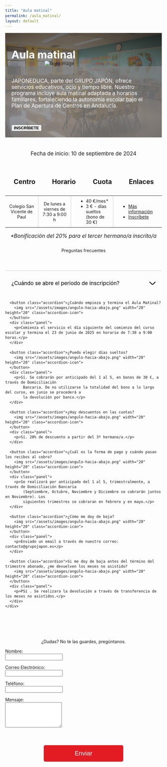 ```yaml
---
title: "Aula matinal"
permalink: /aula_matinal/
layout: default
---
```




<div class="splash-container">
  <!-- Full-width background image -->
  <img src="/assets/images/aulamatinal.png" alt="Full Width Image" class="splash-image">

  <!-- Grey transparent background image -->
  <div class="grey-background"></div>

  <!-- Text title at top right -->
  <div class="top-left">Aula matinal</div>

  <!-- Right image upfront -->
  <img src="/assets/images/niñacomiendo.png" alt="Right Image" class="right-image">

  <!-- Text content at bottom left -->
  <div class="bottom-left">
    <p>JAPONEDUCA, parte del GRUPO JAPÓN, ofrece servicios educativos, ocio y tiempo libre. Nuestro programa incluye aula matinal adaptada a horarios familiares, fortaleciendo la autonomía escolar bajo el Plan de Apertura de Centros en Andalucía.</p>
    <button class="plan-button2" onclick="location.href='https://app.grupojapon.es/index.php/registro'" style="font-weight: 700;">INSCRÍBETE</button>
  </div>
</div>


<style>
  .splash-container {
    position: relative;
    width: 100%;
    max-width: none;
    overflow: hidden;
    margin-bottom: 3em;
    padding: 0;
    padding-top: 3.5em;
    margin-top: 2em;
    display: grid;
    grid-template-columns: repeat(2, 1fr); /* Default: 2 columns */
    grid-template-rows: 142px 1fr; /* Default: 2 rows */
    grid-column-gap: 20px; /* Adjust spacing between columns */
    grid-row-gap: 20px; /* Adjust spacing between rows */
    align-items: end;
  }

  /* Styling for the right image */
  .right-image {
    grid-row: 1 / 3; /* Both rows */
    grid-column: 2 / 3; /* Default: second column */
    width: 370px;
    z-index: 10; /* Ensure above background image */
    margin: 0 auto;
    transform: translateX(calc(-50% + 80px));
  }

  .grey-background {
    background-color: rgba(127, 127, 127, 0.7); /* Semi-transparent grey */
    position: absolute; /* Ensures it stays within the container */
    top: 0;
    left: 0;
    width: 55%; /* Occupy the left half of the splash container */
    height: 100%; /* Full height of the splash container */
    z-index: 5; /* Below the text but above the background image */
    margin-top: 3.5em;
    transform: translateX(-80px);
  }

  .bottom-left {
    z-index: 10;
    max-width: 650px;
    text-align: left;
    margin-left: auto;
    margin-right: 1em;
    color: white;
    padding: 20px;
    align-self: start;
  }

  .top-left {
    grid-row: 1 / 2; /* First row */
    grid-column: 1 / 2; /* Now in the first column */
    font-size: 42px;
    font-weight: 700;
    color: white;
    z-index: 10; /* Ensure above background image */
    text-align: left;
    margin-right: 8.8em;
    margin-left: auto;
    padding-left: 20px;
  }

  /* Breakpoint for smaller screens: 1 column, 3 rows */
  @media (max-width: 967px) {
    .splash-container {
      grid-template-columns: 1fr; /* 1 column */
      grid-template-rows: repeat(3, auto); /* 3 rows */
      grid-row-gap: 0px; /* Adjust row spacing */
      margin-top: 0;
    }

    /* Adjust the right image to fit in the first column (stacked layout) */
    .right-image {
      grid-row: 2 / 3; /* Place the image in the second row */
      grid-column: 1 / 2; /* Place it in the first column */
      width: 250px; /* Make it responsive */
      transform: none;
    }

    /* Adjust the grey background to occupy the last row */
    .grey-background {
      position: static; /* Remove absolute positioning */
      grid-row: 3 / 3; /* Place it in the last row */
      grid-column: 1 / 2; /* Full width of the single column */
      width: 100%; /* Full width of the column */
      height: 100%; /* Adjust height automatically */
      transform: none; /* Remove the horizontal transform */
    }

    .bottom-left {
      z-index: 10;
      text-align: left;
      color: white;
      padding: 20px;
      align-self: start;
      grid-column: 1 / 1;
      grid-row: 3 / 3;
    }

    .top-left {
      grid-row: 1 / 2; /* First row */
      grid-column: 1 / 2; /* Now in the first column */
      font-size: 34px;
      font-weight: 700;
      color: white;
      z-index: 10; /* Ensure above background image */
      text-align: left;
      margin-right: 0;
      margin-left: 0;
      padding-left: 20px;
    }
  }

  .splash-image {
    width: 100%;
    height: 100%;
    position: absolute;
    top: 0;
    left: 0;
    object-fit: cover;
    z-index: -1;
    margin: 0;
  }

  .bottom-left p {
    font-size: 17px;
    margin-bottom: 3em;
  }
</style>


<div style="font-size: 17px;text-align: center;">
  <p>Fecha de inicio: 10 de septiembre de 2024</p>
</div>


<div class="table-container">
  <table>
    <thead>
      <tr>
        <th style="width: 200px;text-align: center;"><h2>Centro</h2></th>
        <th style="width: 200px;text-align: center;"><h2>Horario</h2></th>
        <th style="width: 200px;text-align: center;"><h2>Cuota</h2></th>
        <th style="width: 200px;text-align: center;"><h2>Enlaces</h2></th>
      </tr>
    </thead>
    <tbody>
      <tr>
        <td style="width: 200px;text-align: center;">Colegio San Vicente de Paul</td>
        <td style="width: 200px;text-align: center;">De lunes a viernes de 7:30 a 9:00 h</td>
        <td style="width: 200px;text-align: center;">
          <ul style="list-style-type: disc; padding-left: 40px; margin: 0; text-align: left;">
            <li>40 €/mes*</li>
            <li>3 € - días sueltos (bono de 30 €)</li>
          </ul>
        </td>
        <td style="width: 200px;text-align: center;">
          <ul style="list-style-type: disc; padding-left: 40px; margin: 0; text-align: left;">
            <li><a href="/assets/documents/Nota_informativa_Aula_Matinal_San_Vicente_de_Paul_2024-25.pdf">Más información</a></li>
            <li><a href="https://app.grupojapon.es/index.php/registro">Inscríbete</a></li>
          </ul>
        </td>
      </tr>
    </tbody>
  </table>
</div>

<div style="font-size: 17px;text-align: center;font-style: italic;">
  <p>*Bonificación del 20% para el tercer hermano/a inscrito/a</p>
</div>



<div style="text-align:center; margin: 2em;">
    Preguntas frecuentes
  </div>
  
  <div class="faq-container">
    <div id="faq" class="faq">
      <button class="accordion">¿Cuándo se abre el periodo de inscripción?
        <img src="/assets/images/angulo-hacia-abajo.png" width="20" height="20" class="accordion-icon">
      </button>
      <div class="panel">
        <p>A partir del 1 de septiembre de 2024.</p>
      </div>
  
      <button class="accordion">¿Cuándo empieza y termina el Aula Matinal?
        <img src="/assets/images/angulo-hacia-abajo.png" width="20" height="20" class="accordion-icon">
      </button>
      <div class="panel">
        <p>Comienza el servicio el día siguiente del comienzo del curso escolar y termina el 23 de junio de 2025 en horario de 7:30 a 9:00 horas.</p>
      </div>
  
      <button class="accordion">¿Puedo elegir días sueltos?
        <img src="/assets/images/angulo-hacia-abajo.png" width="20" height="20" class="accordion-icon">
      </button>
      <div class="panel">
        <p>Sí. Se cobrarán por anticipado del 1 al 5, en bonos de 30 €, a través de Domiciliación
            Bancaria. De no utilizarse la totalidad del bono a lo largo del curso, en junio se procederá a
            la devolución por banco.</p>
      </div>
  
      <button class="accordion">¿Hay descuentos en las cuotas?
        <img src="/assets/images/angulo-hacia-abajo.png" width="20" height="20" class="accordion-icon">
      </button>
      <div class="panel">
        <p>Sí. 20% de descuento a partir del 3º hermano/a.</p>
      </div>
  
      <button class="accordion">¿Cuál es la forma de pago y cuándo pasan los recibos al cobro?
        <img src="/assets/images/angulo-hacia-abajo.png" width="20" height="20" class="accordion-icon">
      </button>
      <div class="panel">
        <p>Se realizará por anticipado del 1 al 5, trimestralmente, a través de Domiciliación Bancaria
            (Septiembre, Octubre, Noviembre y Diciembre se cobrarán juntos en Noviembre). Los
            siguientes trimestres se cobraran en febrero y en mayo.</p>
      </div>
  
      <button class="accordion">¿Cómo me doy de baja?
        <img src="/assets/images/angulo-hacia-abajo.png" width="20" height="20" class="accordion-icon">
      </button>
      <div class="panel">
        <p>Enviado un email a través de nuestro correo: contacto@grupojapon.es</p>
      </div>
  
      <button class="accordion">Si me doy de baja antes del término del trimestre abonado, ¿me devuelven los meses no asistido?
        <img src="/assets/images/angulo-hacia-abajo.png" width="20" height="20" class="accordion-icon">
      </button>
      <div class="panel">
        <p>PSí . Se realizara la devolución a través de transferencia de los meses no asistidos.</p>
      </div>
    </div>
  </div>


<div style="text-align:center; margin-top:7em">
  ¿Dudas? No te las guardes, pregúntanos.
</div>

<form name="contact" action="/_pages/success.html" method="POST" data-netlify="true" class="contact-form">
  <input type="hidden" name="subject" id="subject" value="Mensaje de (nombre)" />
  
  <p>
    <label for="name">Nombre:</label><br />
    <input type="text" id="name" name="name" required />
  </p>
  
  <p>
    <label for="email">Correo Electrónico:</label><br />
    <input type="email" id="email" name="email" required />
  </p>
  
  <p>
    <label for="phone">Teléfono:</label><br />
    <input type="tel" id="phone" name="phone" required />
  </p>
  
  <p>
    <label for="message">Mensaje:</label><br />
    <textarea id="message" name="message" rows="5" required></textarea>
  </p>
  
  <p style="text-align: center;">
    <button type="submit" class="submit-button">Enviar</button>
  </p>
</form>

<script>
  document.querySelector('form').addEventListener('submit', function(event) {
    var name = document.getElementById('name').value;
    var phone = document.getElementById('phone').value;
    var subjectField = document.getElementById('subject');
    subjectField.value = `Mensaje de ${name} - Teléfono: ${phone}`;
  });
</script>


<style>
.plans-container {
  display: flex;
  justify-content: center;
  flex-wrap: wrap;
}

.plan {
  width: 400px;
  padding: 20px;
  border: 1px solid #ccc;
  border-radius: 8px;
  background: white;
  text-align: center;
  margin: 60px 12px;
  text-decoration: none;
  color: inherit;
  transition: background-color 0.3s ease, box-shadow 0.3s ease;
}

.plan:hover {
  background-color: #f0f0f0;
  box-shadow: 0 4px 8px rgba(0, 0, 0, 0.2);
  text-decoration: none;
}

.plan h2, .plan p {
  color: inherit;
}

.contact-form {
  max-width: 600px;
  margin: 0 auto;
  text-align: left;
}

.faq-container {
  width: 100%;
  max-width: 41rem;
  margin: 4em auto;
  text-align: left;
}

.accordion {
  background-color: transparent !important;
  outline: 0 !important;
  width: 100%;
  padding: 20px;
  text-align: left;
  border: none;
  cursor: pointer;
  line-height: 40px;
  background-color: transparent;
  color: black; /* Ensure it's the same color as the rest of the text */
  outline: none;
  display: flex;
  justify-content: space-between;
  align-items: center;
  border-top: 1px solid #ccc;
  font-family: inherit; /* Inherit the same font as the rest of the text */
  font-size: 17px; /* Set the same size as the answer text */
  font-weight: normal; /* Ensure consistent font weight */
}

.accordion-icon {
  transition: transform 0.3s ease;
}

.accordion-icon.rotated {
  transform: rotate(180deg);
}

.panel {
  font-size: 17px;
  padding: 0 18px;
  height: 0;
  overflow: hidden;
  transition: height 0.3s ease;
}

.panel.open {
  height: auto;
}

.plan-button:hover {
  background-color: #9b1b20;
}

.submit-button {
  background-color: #e31c24;
  color: white;
  border: none;
  padding: 15px 100px;
  margin: 40px;
  text-align: center;
  font-size: 20px;
  border-radius: 5px;
  cursor: pointer;
}

.submit-button:hover {
  background-color: #9b1b20;
}
</style>

<script>
  var accordions = document.querySelectorAll(".accordion");

  accordions.forEach(function(accordion) {
    accordion.addEventListener("click", function() {
      this.classList.toggle("active");
      var icon = this.querySelector(".accordion-icon");
      icon.classList.toggle("rotated");

      var panel = this.nextElementSibling;
      if (panel.style.height) {
        panel.style.height = null;
      } else {
        panel.style.height = panel.scrollHeight + "px";
      }
    });
  });
</script>




<style>
  .table-container {
    margin-top: 30px; /* Ajusta el margen superior según sea necesario */
  }

  .table-container table {
    border-collapse: collapse;
    border: none; /* elimina los bordes de la tabla */
    display: flex;
    flex-direction: column;
    align-items: center;
  }

  .table-container td {
    padding: 8px;
    border: 1px solid #ccc;
    text-align: left;
  }

  .table-container th {
    padding: 8px;
    background-color: transparent !important; /* Fondo transparente */
    border: none; /* Sin bordes */
  }

  .table-container thead th {
    background-color: transparent !important; /* Fondo transparente */
  }

  .table-container tbody tr:nth-child(even) {
    background-color: #e7e7e7; /* Cambia el color de fondo para las filas pares */
  }

  /* Elimina los bordes de las celdas exteriores */
  .table-container th:first-child,
  .table-container td:first-child {
    border-left: none;
  }

  .table-container th:last-child,
  .table-container td:last-child {
    border-right: none;
  }

  /* Elimina la última línea horizontal */
  .table-container tr:last-child th,
  .table-container tr:last-child td {
    border-bottom: none;
  }

  /* Elimina la primera línea horizontal */
  .table-container tr:first-child th,
  .table-container tr:first-child td {
    border-top: none;
  }

  /* Elimina la segunda línea horizontal */
  .table-container tr:nth-child(2) th,
  .table-container tr:nth-child(2) td {
    border-top: none;
  }
</style>
